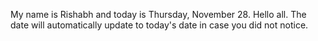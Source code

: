 My name is Rishabh and today is Thursday, November 28. Hello all. The date will automatically update to today's date in case you did not notice.
